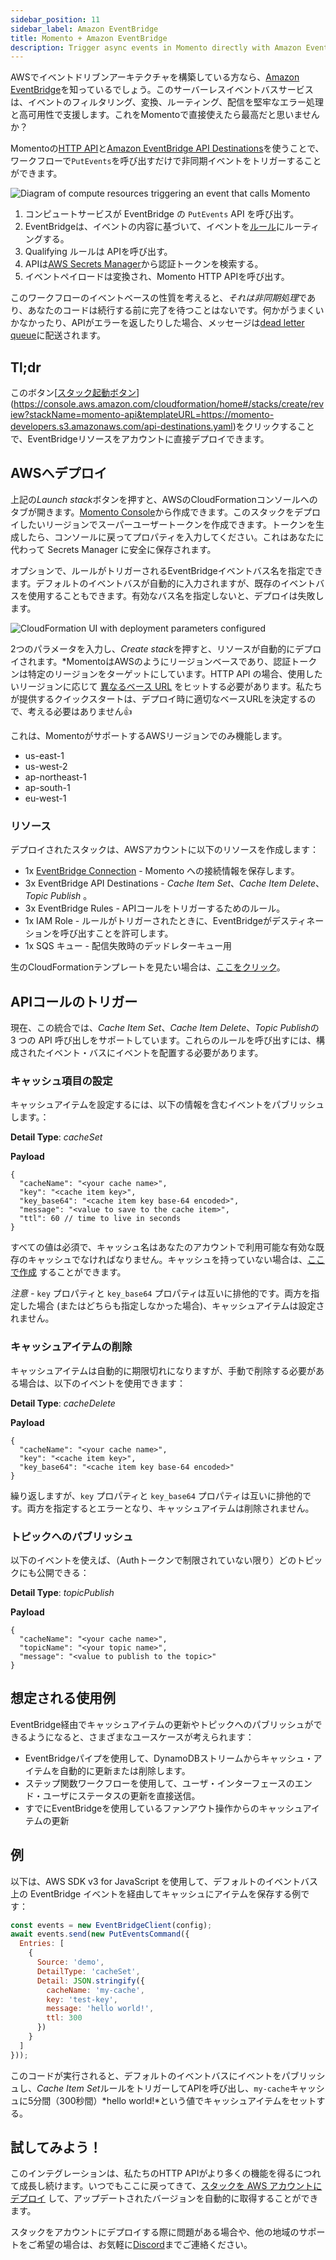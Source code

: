 ```yaml
---
sidebar_position: 11
sidebar_label: Amazon EventBridge
title: Momento + Amazon EventBridge
description: Trigger async events in Momento directly with Amazon EventBridge!
---
```


AWSでイベントドリブンアーキテクチャを構築している方なら、[Amazon EventBridge](https://aws.amazon.com/eventbridge/)を知っているでしょう。このサーバーレスイベントバスサービスは、イベントのフィルタリング、変換、ルーティング、配信を堅牢なエラー処理と高可用性で支援します。これをMomentoで直接使えたら最高だと思いませんか？

Momentoの[HTTP API](./../api-reference/http-api.md)と[Amazon EventBridge API Destinations](https://docs.aws.amazon.com/eventbridge/latest/userguide/eb-api-destinations.html)を使うことで、ワークフローで`PutEvents`を呼び出すだけで非同期イベントをトリガーすることができます。

![Diagram of compute resources triggering an event that calls Momento](@site/static/img/eventbridge_destinations.png)

1. コンピュートサービスが EventBridge の `PutEvents` API を呼び出す。
2. EventBridgeは、イベントの内容に基づいて、イベントを[ルール](https://docs.aws.amazon.com/eventbridge/latest/userguide/eb-rules.html)にルーティングする。
3. Qualifying ルールは APIを呼び出す。
4. APIは[AWS Secrets Manager](https://aws.amazon.com/secrets-manager/)から認証トークンを検索する。
5. イベントペイロードは変換され、Momento HTTP APIを呼び出す。

このワークフローのイベントベースの性質を考えると、*それは非同期処理*であり、あなたのコードは続行する前に完了を待つことはないです。何かがうまくいかなかったり、APIがエラーを返したりした場合、メッセージは[dead letter queue](https://aws.amazon.com/what-is/dead-letter-queue/)に配送されます。

## Tl;dr
このボタン[[スタック起動ボタン](@site/static/img/cloudformation-launch-stack.png)](https://console.aws.amazon.com/cloudformation/home#/stacks/create/review?stackName=momento-api&templateURL=https://momento-developers.s3.amazonaws.com/api-destinations.yaml)をクリックすることで、EventBridgeリソースをアカウントに直接デプロイできます。

## AWSへデプロイ

上記の*Launch stack*ボタンを押すと、AWSのCloudFormationコンソールへのタブが開きます。[Momento Console](https://console.gomomento.com/tokens)から作成できます。このスタックをデプロイしたいリージョンでスーパーユーザートークンを作成できます。トークンを生成したら、コンソールに戻ってプロパティを入力してください。これはあなたに代わって Secrets Manager に安全に保存されます。

オプションで、ルールがトリガーされるEventBridgeイベントバス名を指定できます。デフォルトのイベントバスが自動的に入力されますが、既存のイベントバスを使用することもできます。有効なバス名を指定しないと、デプロイは失敗します。

![CloudFormation UI with deployment parameters configured](@site/static/img/eb-destination-ui.png)

2つのパラメータを入力し、*Create stack*を押すと、リソースが自動的にデプロイされます。*MomentoはAWSのようにリージョンベースであり、認証トークンは特定のリージョンをターゲットにしています。HTTP API の場合、使用したいリージョンに応じて [異なるベース URL](./../api-reference/http-api.md#regions) をヒットする必要があります。私たちが提供するクイックスタートは、デプロイ時に適切なベースURLを決定するので、考える必要はありません👍

これは、MomentoがサポートするAWSリージョンでのみ機能します。

* us-east-1
* us-west-2
* ap-northeast-1
* ap-south-1
* eu-west-1

### リソース

デプロイされたスタックは、AWSアカウントに以下のリソースを作成します：

* 1x [EventBridge Connection](https://docs.aws.amazon.com/eventbridge/latest/APIReference/API_Connection.html) - Momento への接続情報を保存します。
* 3x EventBridge API Destinations - *Cache Item Set*、*Cache Item Delete*、*Topic Publish* 。
* 3x EventBridge Rules - APIコールをトリガーするためのルール。
* 1x IAM Role - ルールがトリガーされたときに、EventBridgeがデスティネーションを呼び出すことを許可します。
* 1x SQS キュー - 配信失敗時のデッドレターキュー用

生のCloudFormationテンプレートを見たい場合は、[ここをクリック](https://momento-developers.s3.amazonaws.com/api-destinations.yaml)。

## APIコールのトリガー

現在、この統合では、*Cache Item Set*、*Cache Item Delete*、*Topic Publish*の 3 つの API 呼び出しをサポートしています。これらのルールを呼び出すには、構成されたイベント・バスにイベントを配置する必要があります。

### キャッシュ項目の設定

キャッシュアイテムを設定するには、以下の情報を含むイベントをパブリッシュします。：

**Detail Type**: *cacheSet*

**Payload**
```jsonc
{
  "cacheName": "<your cache name>",
  "key": "<cache item key>",
  "key_base64": "<cache item key base-64 encoded>",
  "message": "<value to save to the cache item>",
  "ttl": 60 // time to live in seconds 
}
```

すべての値は必須で、キャッシュ名はあなたのアカウントで利用可能な有効な既存のキャッシュでなければなりません。キャッシュを持っていない場合は、[ここで作成](https://console.gomomento.com) することができます。

*注意 -* `key` プロパティと `key_base64` プロパティは互いに排他的です。両方を指定した場合 (またはどちらも指定しなかった場合)、キャッシュアイテムは設定されません。

### キャッシュアイテムの削除

キャッシュアイテムは自動的に期限切れになりますが、手動で削除する必要がある場合は、以下のイベントを使用できます：

**Detail Type**: *cacheDelete*

**Payload**
```jsonc
{
  "cacheName": "<your cache name>",
  "key": "<cache item key>",
  "key_base64": "<cache item key base-64 encoded>"
}
```

繰り返しますが、`key` プロパティと `key_base64` プロパティは互いに排他的です。両方を指定するとエラーとなり、キャッシュアイテムは削除されません。

### トピックへのパブリッシュ

以下のイベントを使えば、（Authトークンで制限されていない限り）どのトピックにも公開できる：

**Detail Type**: *topicPublish*

**Payload**

```jsonc
{
  "cacheName": "<your cache name>",
  "topicName": "<your topic name>",
  "message": "<value to publish to the topic>"
}
```

## 想定される使用例

EventBridge経由でキャッシュアイテムの更新やトピックへのパブリッシュができるようになると、さまざまなユースケースが考えられます：

* EventBridgeパイプを使用して、DynamoDBストリームからキャッシュ・アイテムを自動的に更新または削除します。
* ステップ関数ワークフローを使用して、ユーザ・インターフェースのエンド・ユーザにステータスの更新を直接送信。
* すでにEventBridgeを使用しているファンアウト操作からのキャッシュアイテムの更新

## 例

以下は、AWS SDK v3 for JavaScript を使用して、デフォルトのイベントバス上の EventBridge イベントを経由してキャッシュにアイテムを保存する例です：

```javascript
const events = new EventBridgeClient(config);
await events.send(new PutEventsCommand({
  Entries: [
    {
      Source: 'demo',
      DetailType: 'cacheSet',
      Detail: JSON.stringify({
        cacheName: 'my-cache',
        key: 'test-key',
        message: 'hello world!',
        ttl: 300
      })
    }
  ]
}));
```

このコードが実行されると、デフォルトのイベントバスにイベントをパブリッシュし、*Cache Item Set*ルールをトリガーしてAPIを呼び出し、`my-cache`キャッシュに5分間（300秒間）*hello world!*という値でキャッシュアイテムをセットする。

## 試してみよう！

このインテグレーションは、私たちのHTTP APIがより多くの機能を得るにつれて成長し続けます。いつでもここに戻ってきて、[スタックを AWS アカウントにデプロイ](https://console.aws.amazon.com/cloudformation/home#/stacks/create/review?stackName=momento-api&templateURL=https://momento-developers.s3.amazonaws.com/api-destinations.yaml) して、アップデートされたバージョンを自動的に取得することができます。

スタックをアカウントにデプロイする際に問題がある場合や、他の地域のサポートをご希望の場合は、お気軽に[Discord](https://discord.com/invite/3HkAKjUZGq)までご連絡ください。
